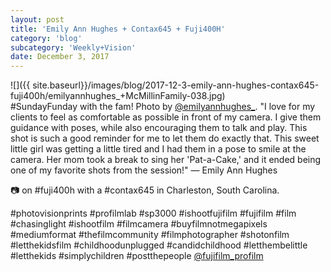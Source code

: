 ```yaml
---
layout: post
title: 'Emily Ann Hughes + Contax645 + Fuji400H'
category: 'blog'
subcategory: 'Weekly+Vision'
date: December 3, 2017
---
```


![]({{ site.baseurl}}/images/blog/2017-12-3-emily-ann-hughes-contax645-fuji400h/emilyannhughes_+McMillinFamily-038.jpg)  
#SundayFunday with the fam! Photo by [@emilyannhughes_](http://www.emilyannhughes.com/). "I love for my clients to feel as comfortable as possible in front of my camera. I give them guidance with poses, while also encouraging them to talk and play. This shot is such a good reminder for me to let them do exactly that. This sweet little girl was getting a little tired and I had them in a pose to smile at the camera. Her mom took a break to sing her 'Pat-a-Cake,' and it ended being one of my favorite shots from the session!" — Emily Ann Hughes

📷 on #fuji400h with a #contax645 in Charleston, South Carolina.

#photovisionprints #profilmlab #sp3000 #ishootfujifilm #fujifilm #film #chasinglight #ishootfilm #filmcamera #buyfilmnotmegapixels #mediumformat #thefilmcommunity
#filmphotographer #shotonfilm #letthekidsfilm #childhoodunplugged #candidchildhood #letthembelittle #letthekids #simplychildren #postthepeople [@fujifilm_profilm](http://www.fujifilmusa.com/products/film_photography/index.html)